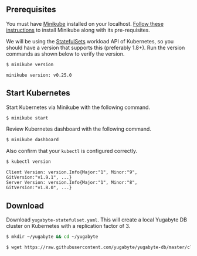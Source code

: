 ## Prerequisites

You must have [Minikube](https://github.com/kubernetes/minikube) installed on your localhost. [Follow these instructions](https://kubernetes.io/docs/tasks/tools/install-minikube/) to install Minikube along with its pre-requisites.

We will be using the [StatefulSets](https://kubernetes.io/docs/concepts/workloads/controllers/statefulset/) workload API of Kubernetes, so you should have a version that supports this (preferably 1.8+). Run the version commands as shown below to verify the version.

```sh
$ minikube version
```

```
minikube version: v0.25.0
```

## Start Kubernetes

Start Kubernetes via Minikube with the following command.

```sh
$ minikube start
```

Review Kubernetes dashboard with the following command.

```sh
$ minikube dashboard
```

Also confirm that your `kubectl` is configured correctly.

```sh
$ kubectl version
```

```
Client Version: version.Info{Major:"1", Minor:"9", GitVersion:"v1.9.1", ...}
Server Version: version.Info{Major:"1", Minor:"8", GitVersion:"v1.8.0", ...}
```

## Download

Download `yugabyte-statefulset.yaml`. This will create a local Yugabyte DB cluster on Kubernetes with a replication factor of 3.

```sh
$ mkdir ~/yugabyte && cd ~/yugabyte
```

```sh
$ wget https://raw.githubusercontent.com/yugabyte/yugabyte-db/master/cloud/kubernetes/yugabyte-statefulset.yaml
```
